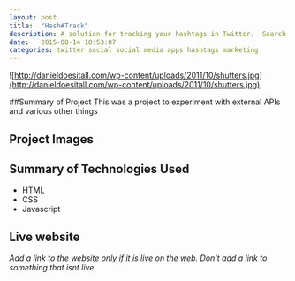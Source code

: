 ```yaml
---
layout: post
title:  "Hash#Track"
description: A solution for tracking your hashtags in Twitter.  Search for HashTags, find ones that are unique, promote them and track their usage on Twitter!
date:   2015-08-14 10:53:07
categories: twitter social social media apps hashtags marketing
---
```


![http://danieldoesitall.com/wp-content/uploads/2011/10/shutters.jpg](http://danieldoesitall.com/wp-content/uploads/2011/10/shutters.jpg)

##Summary of Project
This was a project to experiment with external APIs and various other things

## Project Images

<Sceenshots to be taken here>

## Summary of Technologies Used

- HTML
- CSS
- Javascript

## Live website

*Add a link to the website only if it is live on the web.  Don't add a link to something that isnt live.*

